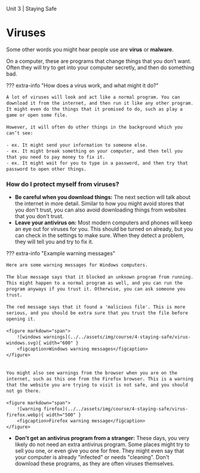 Unit 3 | Staying Safe

# Viruses

Some other words you might hear people use are **virus** or **malware**.

On a computer, these are programs that change things that you don’t want. Often they will try to get into your computer secretly, and then do something bad.

??? extra-info "How does a virus work, and what might it do?"

    A lot of viruses will look and act like a normal program. You can download it from the internet, and then run it like any other program. It might even do the things that it promised to do, such as play a game or open some file.

    However, it will often do other things in the background which you can’t see:

    - ex. It might send your information to someone else.
    - ex. It might break something on your computer, and then tell you that you need to pay money to fix it.
    - ex. It might wait for you to type in a password, and then try that password to open other things.

### How do I protect myself from viruses?

- **Be careful when you download things:** The next section will talk about the internet in more detail. Similar to how you might avoid stores that you don't trust, you can also avoid downloading things from websites that you don't trust.
- **Leave your antivirus on:** Most modern computers and phones will keep an eye out for viruses for you. This should be turned on already, but you can check in the settings to make sure. When they detect a problem, they will tell you and try to fix it.

??? extra-info "Example warning messages"

    Here are some warning messages for Windows computers.

    The blue message says that it blocked an unknown program from running. This might happen to a normal program as well, and you can run the program anyways if you trust it. Otherwise, you can ask someone you trust.

    The red message says that it found a 'malicious file'. This is more serious, and you should be extra sure that you trust the file before opening it.

    <figure markdown="span">
        ![windows warnings](../../assets/img/course/4-staying-safe/virus-windows.svg){ width="600" }
        <figcaption>Windows warning messages</figcaption>
    </figure>


    You might also see warnings from the browser when you are on the internet, such as this one from the Firefox browser. This is a warning that the website you are trying to visit is not safe, and you should not go there.

    <figure markdown="span">
        ![warning firefox](../../assets/img/course/4-staying-safe/virus-firefox.webp){ width="500" }
        <figcaption>Firefox warning message</figcaption>
    </figure>

- **Don't get an antivirus program from a stranger:** These days, you very likely do not need an extra antivirus program. Some places might try to sell you one, or even give you one for free. They might even say that your computer is already "infected" or needs "cleaning". Don't download these programs, as they are often viruses themselves.
